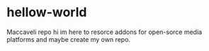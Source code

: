 # hellow-world
Maccaveli repo
hi im here to resorce addons for open-sorce media platforms and maybe create my own repo.

